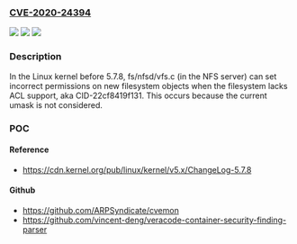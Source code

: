 ### [CVE-2020-24394](https://cve.mitre.org/cgi-bin/cvename.cgi?name=CVE-2020-24394)
![](https://img.shields.io/static/v1?label=Product&message=n%2Fa&color=blue)
![](https://img.shields.io/static/v1?label=Version&message=n%2Fa&color=blue)
![](https://img.shields.io/static/v1?label=Vulnerability&message=n%2Fa&color=brighgreen)

### Description

In the Linux kernel before 5.7.8, fs/nfsd/vfs.c (in the NFS server) can set incorrect permissions on new filesystem objects when the filesystem lacks ACL support, aka CID-22cf8419f131. This occurs because the current umask is not considered.

### POC

#### Reference
- https://cdn.kernel.org/pub/linux/kernel/v5.x/ChangeLog-5.7.8

#### Github
- https://github.com/ARPSyndicate/cvemon
- https://github.com/vincent-deng/veracode-container-security-finding-parser

